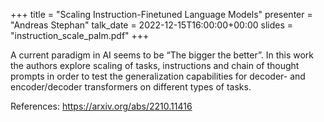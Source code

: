 +++
title = "Scaling Instruction-Finetuned Language Models"
presenter = "Andreas Stephan"
talk_date = 2022-12-15T16:00:00+00:00
slides = "instruction_scale_palm.pdf"
+++

A current paradigm in AI seems to be “The bigger the better”. In this work the authors explore scaling of tasks, instructions and chain of thought prompts in order to test the generalization capabilities for decoder- and encoder/decoder transformers on different types of tasks.

References: <https://arxiv.org/abs/2210.11416>